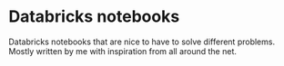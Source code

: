 # Databricks notebooks
Databricks notebooks that are nice to have to solve different problems.
Mostly written by me with inspiration from all around the net.
